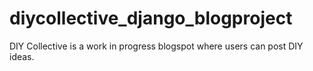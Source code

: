 # diycollective_django_blogproject
DIY Collective is a work in progress blogspot where users can post DIY ideas.

